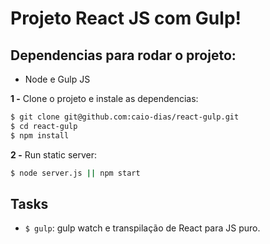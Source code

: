 # Projeto React JS com Gulp!

## Dependencias para rodar o projeto:
- Node e Gulp JS

**1 -** Clone o projeto e instale as dependencias:
```sh
$ git clone git@github.com:caio-dias/react-gulp.git
$ cd react-gulp
$ npm install
```

**2 -** Run static server:

```sh
$ node server.js || npm start
```

## Tasks

- `$ gulp`: gulp watch e transpilação de React para JS puro.